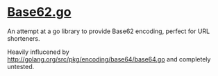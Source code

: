 # [Base62.go](http://libraries.io/go/github.com%2Fandrew%2Fbase62.go)

An attempt at a go library to provide Base62 encoding, perfect for URL shorteners.

Heavily influcened by http://golang.org/src/pkg/encoding/base64/base64.go and completely untested.
